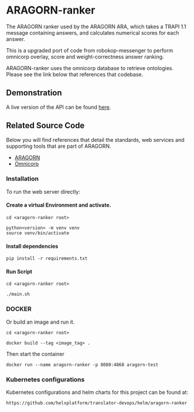 # ARAGORN-ranker

The ARAGORN ranker used by the ARAGORN ARA, which takes a TRAPI 1.1 message containing answers, and calculates numerical scores for each answer.

This is a upgraded port of code from robokop-messenger to perform omnicorp overlay, score and weight-correctness answer ranking.

ARAGORN-ranker uses the omnicorp database to retrieve ontologies. Please see the link below that references that codebase.

## Demonstration

A live version of the API can be found [here](https://aragorn-ranker.renci.org/docs).

## Related Source Code
Below you will find references that detail the standards, web services and supporting tools that are part of ARAGORN. 

* [ARAGORN](https://github.com/ranking-agent/aragorn)
* [Omnicorp](https://github.com/NCATS-Gamma/omnicorp)

### Installation

To run the web server directly:

#### Create a virtual Environment and activate.

    cd <aragorn-ranker root>

    python<version> -m venv venv
    source venv/bin/activate
    
#### Install dependencies

    pip install -r requirements.txt

#### Run Script
  
    cd <aragorn-ranker root>

    ./main.sh
    
 ### DOCKER 
   Or build an image and run it.

    cd <aragorn-ranker root>

    docker build --tag <image_tag> .

   Then start the container

    docker run --name aragorn-ranker -p 8080:4868 aragorn-test

### Kubernetes configurations

Kubernetes configurations and helm charts for this project can be found at: 

    https://github.com/helxplatform/translator-devops/helm/aragorn-ranker
